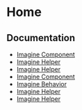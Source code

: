 Home
====

Documentation
-------------

* [Imagine Component](Documentation/Installation.md)
* [Imagine Helper](Documentation/Caching-And-Storage.md)
* [Imagine Helper](Documentation/Performance-On-High-Traffic-Sites.md)
* [Imagine Component](Documentation/The-Imagine-Component.md)
* [Imagine Behavior](Documentation/The-Imagine-Behavior.md)
* [Imagine Helper](Documentation/The-Imagine-Helper.md)
* [Imagine Helper](Documentation/Caching-And-Storage.md)

